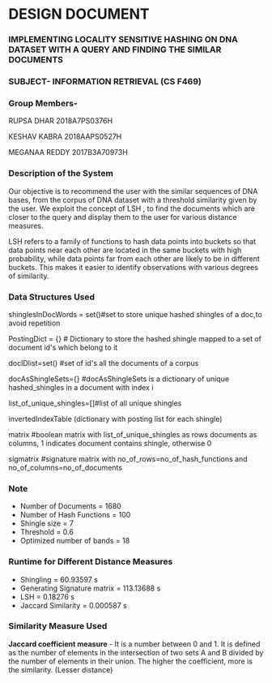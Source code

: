# DESIGN DOCUMENT

### **IMPLEMENTING LOCALITY SENSITIVE HASHING ON DNA DATASET WITH A QUERY AND FINDING THE SIMILAR DOCUMENTS**

### **SUBJECT- INFORMATION RETRIEVAL (CS F469)**

### **Group Members-**

RUPSA DHAR 2018A7PS0376H

KESHAV KABRA 2018AAPS0527H

MEGANAA REDDY 2017B3A70973H

### **Description of the System**

Our objective is to recommend the user with the similar sequences of DNA bases, from the corpus of DNA dataset with a threshold similarity given by the user. We exploit the concept of LSH , to find the documents which are closer to the query and display them to the user for various distance measures.

LSH refers to a family of functions to hash data points into buckets so that data points near each other are located in the same buckets with high probability, while data points far from each other are likely to be in different buckets. This makes it easier to identify observations with various degrees of similarity.

### **Data Structures Used**

shinglesInDocWords = set()#set to store unique hashed shingles of a doc,to avoid repetition

PostingDict = {} # Dictionary to store the hashed shingle mapped to a set of document id&#39;s which belong to it

docIDlist=set() #set of id&#39;s all the documents of a corpus

docAsShingleSets={} #docAsShingleSets is a dictionary of unique hashed\_shingles in a document with index i

list\_of\_unique\_shingles=[]#list of all unique shingles

invertedIndexTable (dictionary with posting list for each shingle)

matrix #boolean matrix with list\_of\_unique\_shingles as rows documents as columns, 1 indicates document contains shingle, otherwise 0

sigmatrix #signature matrix with no\_of\_rows=no\_of\_hash\_functions and no\_of\_columns=no\_of\_documents

### Note
* Number of Documents = 1680
* Number of Hash Functions = 100 
* Shingle size = 7
* Threshold = 0.6
* Optimized number of bands = 18

### **Runtime for Different Distance Measures**
* Shingling =  60.93597 s
* Generating Signature matrix = 113.13688 s
* LSH = 0.18276 s
* Jaccard Similarity =  0.000587 s

### **Similarity Measure Used**
 **Jaccard coefficient measure** - It is a number between 0 and 1. It is defined as the number of elements in the intersection of two sets A and B divided by the number of elements in their union. The higher the coefficient, more is the similarity. (Lesser distance)
